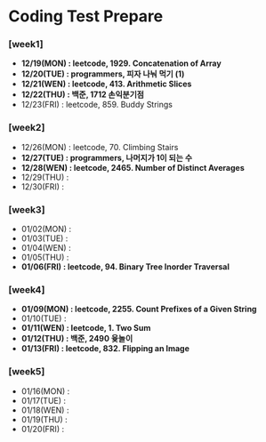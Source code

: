 # Coding Test Prepare
### [week1]
  - **12/19(MON) : leetcode, 1929. Concatenation of Array**
  - **12/20(TUE) : programmers, 피자 나눠 먹기 (1)**
  - **12/21(WEN) : leetcode, 413. Arithmetic Slices**
  - **12/22(THU) : 백준, 1712 손익분기점**
  - 12/23(FRI) : leetcode, 859. Buddy Strings

### [week2]
  - 12/26(MON) : leetcode, 70. Climbing Stairs
  - **12/27(TUE) : programmers, 나머지가 1이 되는 수**
  - **12/28(WEN) : leetcode, 2465. Number of Distinct Averages**
  - 12/29(THU) : 
  - 12/30(FRI) : 

### [week3]
  - 01/02(MON) :
  - 01/03(TUE) : 
  - 01/04(WEN) : 
  - 01/05(THU) : 
  - **01/06(FRI) : leetcode, 94. Binary Tree Inorder Traversal**


### [week4]
  - **01/09(MON) : leetcode, 2255. Count Prefixes of a Given String**
  - 01/10(TUE) : 
  - **01/11(WEN) : leetcode, 1. Two Sum**
  - **01/12(THU) : 백준, 2490 윷놀이**
  - **01/13(FRI) : leetcode, 832. Flipping an Image**

### [week5]
  - 01/16(MON) :
  - 01/17(TUE) : 
  - 01/18(WEN) : 
  - 01/19(THU) : 
  - 01/20(FRI) :
